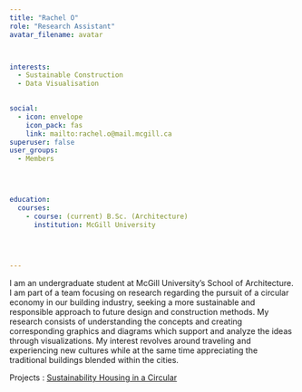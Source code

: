 ```yaml
---
title: "Rachel O"
role: "Research Assistant"
avatar_filename: avatar



interests:
  - Sustainable Construction
  - Data Visualisation  

  
social:
  - icon: envelope
    icon_pack: fas
    link: mailto:rachel.o@mail.mcgill.ca
superuser: false
user_groups:
  - Members


 

education:
  courses:
    - course: (current) B.Sc. (Architecture)
      institution: McGill University 
    

  

--- 
```



I am an undergraduate student at McGill University’s School of Architecture. I am part of a team focusing on research regarding the pursuit of a circular economy in our building industry, seeking a more sustainable and responsible approach to future design and construction methods. My research consists of understanding the concepts and creating corresponding graphics and diagrams which support and analyze the ideas through visualizations. My interest revolves around traveling and experiencing new cultures while at the same time appreciating the traditional buildings blended within the cities.


Projects  : 
<a href='http://localhost:1313/project/sustainability-housing-in-a-circular-economy/'  >Sustainability Housing in a Circular </a>
</br>
